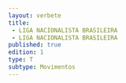 ```yaml
---
layout: verbete
title:
 - LIGA NACIONALISTA BRASILEIRA
 - LIGA NACIONALISTA BRASILEIRA
published: true
edition: 1  
type: T
subtype: Movimentos
---
```


